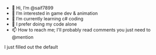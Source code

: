 - 👋 Hi, I’m @saif7899
- 👀 I’m interested in game dev & animation
- 🌱 I’m currently learning c# coding
- 👤 I prefer doing my code alone 
- 📫 How to reach me; I'll probably read comments you just need to @mention 

I just filled out the default 

<!---
saif7899/saif7899 is a ✨ special ✨ repository because its `README.md` (this file) appears on your GitHub profile.
You can click the Preview link to take a look at your changes.
--->
